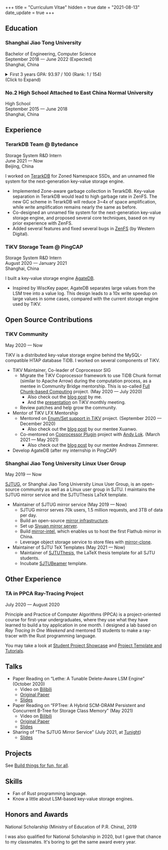 +++
title = "Curriculum Vitae"
hidden = true
date = "2021-08-13"
date_update = true
+++

## Education

### Shanghai Jiao Tong University

Bachelor of Engineering, Computer Science \
September 2018 — June 2022 (Expected) \
Shanghai, China

<details>
<summary>First 3 years GPA: 93.97 / 100 (Rank: 1 / 154) <br> (Click to Expand)</summary>

* Full-score (100/100) courses
    * CS154: C++ Programming Language (Fall 2018)
    * CS149: Data Structure (Spring 2019)
    * MS125: Principle and Practice of Computer Algorithms (Summer 2019)
    * CS241: Principles and Practice of Problem Solving (Fall 2019)
    [[final project + presentation]](https://github.com/skyzh/Meteor)
    * CS307: Operating System (Spring 2020)
    * CS356: Operating System Projects (Spring 2020)
    [[final project + presentation]](https://github.com/skyzh/oom_killer)
    * CS145: Computer Architecture Experiments (Spring 2020)
    [[final project + report]](https://github.com/skyzh/mips-cpu)
    * ... and 2 more
* Other A+ courses
    * (95/100) CS359: Computer Architecture (Spring 2020)
    * (96/100) EI209: Computer Organization (Spring 2020)
    * (96/100) CS339: Computer Networks (Fall 2020)
    * (95/100) CS236: Cloud Computing (Fall 2020)
    * (99/100) CS410: Artificial Intelligence (Fall 2020)
    * (99/100) CS467: Theory of Computation (Fall 2020)
    * ... and 16 more
</details>

### No.2 High School Attached to East China Normal University

High School \
September 2015 — June 2018 \
Shanghai, China

## Experience

### TerarkDB Team @ Bytedance

Storage System R&D Intern \
June 2021 — Now \
Beijing, China

I worked on [TerarkDB](https://github.com/bytedance/terarkdb) for Zoned Namespace SSDs, and an unnamed file system for the next-generation key-value storage engine.

* Implemented Zone-aware garbage collection in TerarkDB. Key-value separation in TerarkDB would lead to high garbage rate in ZenFS. The new GC scheme in TerarkDB will reduce 3~4x of space amplification, while write amplification remains nearly the same as before.
* Co-designed an unnamed file system for the next-generation key-value storage engine, and proposed several core techniques, based on my prior experience with ZenFS.
* Added several features and fixed several bugs in [ZenFS](https://github.com/westerndigitalcorporation/zenfs) (by Western Digital).

### TiKV Storage Team @ PingCAP

Storage System R&D Intern \
August 2020 — January 2021 \
Shanghai, China

I built a key-value storage engine [AgateDB][agatedb].

* Inspired by WiscKey paper, AgateDB separates large values from the LSM tree into a value log. This design leads to a 10x write speedup on large values in some cases, compared with the current storage engine used by TiKV.

[badger]: https://github.com/dgraph-io/badger
[agatedb]: https://github.com/tikv/agatedb

## Open Source Contributions

### TiKV Community

May 2020 — Now

TiKV is a distributed key-value storage engine behind the MySQL-compatible HTAP database TiDB. I worked on several components of TiKV.

* TiKV Maintainer, Co-leader of Coprocessor SIG
    * Migrate the TiKV Coprocessor framework to use TiDB Chunk format (similar to Apache Arrow) during the computation process, as a mentee in Community Bridge mentorship. This is so-called [Full Chunk-based Computing](https://github.com/tikv/tikv/issues/7724) project. (May 2020 — July 2020)
        * Also check out the [blog post](https://tikv.org/blog/communitybridge-mentorship/) by me.
        * And the [presentation](https://youtu.be/46zhiiDBT5w?t=682) on TiKV monthly meeting.
    * Review patches and help grow the community.
* Mentor of TiKV LFX Mentorship
    * Mentored on [Enum/Set support in TiKV](https://github.com/tikv/tikv/issues/9066) project. (September 2020 — December 2020)
        * Also check out the [blog post](https://tikv.org/blog/my-experience-in-flx-for-tikv/) by our mentee Xuanwo.
    * Co-mentored on [Coprocessor Plugin](https://github.com/tikv/tikv/issues/9747) project with [Andy Lok](https://github.com/andylokandy). (March 2021 — May 2021)
        * Also check out the [blog post](https://tikv.org/blog/lfx-2021-copr-v2/) by our mentee Andreas Zimmerer.
* Develop AgateDB (after my internship in PingCAP)

### Shanghai Jiao Tong University Linux User Group

May 2019 — Now

[SJTUG](https://github.com/sjtug/), or Shanghai Jiao Tong University Linux User Group, is an open-source community as well as a Linux user group in SJTU. I maintains the SJTUG mirror service and the SJTUThesis LaTeX template.

* Maintainer of SJTUG mirror service (May 2019 — Now)
    * SJTUG mirror serves 70k users, 1.5 million requests, and 3TB of data per day.
    * Build an open-source [mirror infrastructure](https://github.com/sjtug/mirror-docker-unified).
    * Set up [Siyuan mirror server](https://mirror.sjtu.edu.cn).
    * Build [mirror-intel](https://github.com/sjtug/mirror-intel), which enables us to host the first Flathub mirror in China.
    * Leverage object storage service to store files with [mirror-clone](https://github.com/sjtug/mirror-clone).
* Maintainer of SJTU TeX Templates (May 2021 — Now)
    * Maintainer of [SJTUThesis](https://github.com/sjtug/SJTUThesis), the LaTeX thesis template for all SJTU students.
    * Incubate [SJTUBeamer](https://github.com/sjtug/SJTUBeamer) template.

## Other Experience

### TA in PPCA Ray-Tracing Project

July 2020 — August 2020

Principle and Practice of Computer Algorithms (PPCA) is a project-oriented course for first-year undergraduates, where they use what they have learned to build a toy application in one month. I designed a lab based on *Ray Tracing In One Weekend* and mentored 13 students to make a ray-tracer with the Rust programming language.

You may take a look at [Student Project Showcase](https://github.com/skyzh/raytracer-tutorial/issues/9) and [Project Template and Tutorials](https://github.com/skyzh/raytracer-tutorial).

## Talks

* Paper Reading on “Lethe: A Tunable Delete-Aware LSM Engine” (October 2020)
    * Video on [Bilibili](https://www.bilibili.com/video/BV1Yi4y1j74S)
    * [Original Paper](https://arxiv.org/abs/2006.04777)
    * [Slides](https://docs.google.com/presentation/d/1cDi_mHLuNcSkatck5R6wk1TAYV7tsTyaPkrv4-7M95Y)
* Paper Reading on “FPTree: A Hybrid SCM-DRAM Persistent and Concurrent B-Tree for Storage Class Memory” (May 2021)
    * Video on [Bilibili](https://www.bilibili.com/video/BV1wf4y1Y7eZ)
    * [Original Paper](https://wwwdb.inf.tu-dresden.de/misc/papers/2016/Oukid_FPTree.pdf)
    * [Slides](https://docs.google.com/presentation/d/1RHVP81jJHqHhzHACu98RZMNXxRMsa1pPllqjVkfIM7g)
* Sharing of “The SJTUG Mirror Service” (July 2021, at [Tunight](https://tuna.moe/event/2021/summer-salon/))
    * [Slides](https://github.com/skyzh/skyzh.github.io/files/6757800/The.SJTUG.Mirror.Service.pdf)

## Projects

See [Build things for fun, for all](/pages/projects).

## Skills

* Fan of Rust programming language.
* Know a little about LSM-based key-value storage engines.

## Honors and Awards

National Scholarship (Ministry of Education of P.R. China), 2019

I was also qualified for National Scholarship in 2020, but I gave that chance to
my classmates. It's boring to get the same award every year.

</details>
